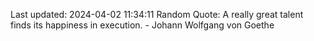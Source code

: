 Last updated: 2024-04-02 11:34:11
Random Quote: A really great talent finds its happiness in execution. - Johann Wolfgang von Goethe